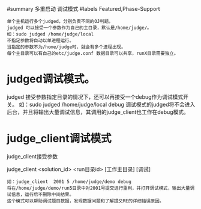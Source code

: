 #summary 多重启动 调试模式
#labels Featured,Phase-Support

    单个主机运行多个judged，分别负责不同的OJ判题。
    judged 可以接受一个参数作为自己的主目录，默认是/home/judge/。
    如：sudo judged /home/judge/local  
    不指定参数将自动以单进程运行。
    当指定的参数不为/home/judge时，就会有多个进程出现。
    每个主目录可以有自己的etc/judge.conf 数据目录可以共享，runX目录需要独立。
# judged调试模式。
   
judged 接受参数指定目录的情况下，还可以再接受一个debug作为调试模式开关。
     如：sudo judged /home/judge/local debug
    调试模式的judged将不会进入后台，并且将输出大量调试信息，其调用的judge_client也工作在debug模式。

# judge_client调试模式
judge_client接受参数

 judge_client <solution_id> <run目录id> [工作主目录] [调试]

    如：judge_client  2001 5 /home/judge/demo debug
    将在/home/judge/demo/run5目录中对2001号提交进行重判，并打开调试模式，输出大量调试信息，运行后不删除中间结果。
    这个模式可以帮助调试题目数据，发现数据问题和了解提交RE的详细错误原因。
